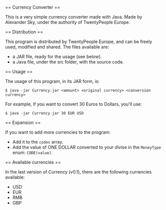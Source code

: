 == Currency Converter ==

This is a very simple currency converter made with Java.
Made by Alexander Sky, under the authority of TwentyPeople Europe.

== Distribution ==

This program is distributed by TwentyPeople Europe, and can be freely used, modified and shared.
The files available are:

* a JAR file, ready for the usage (see below).
* a Java file, under the src folder, with the source code.

== Usage ==

The usage of this program, in its JAR form, is:

    $ java -jar Currency.jar <amount> <original currency> <conversion currency>

For example, if you want to convert 30 Euros to Dollars, you'll use:

    $ java -jar Currency.jar 30 EUR USD

== Expansion ==

If you want to add more currencies to the program:

* Add it to the `codes` array.
* Add the value of ONE DOLLAR converted to your divise in the `MoneyType` enum: `CODE(value)`.

== Available currencies ==

In the last version of Currency (v0.1), there are the following currencies available:

* USD
* EUR
* RMB
* GBP